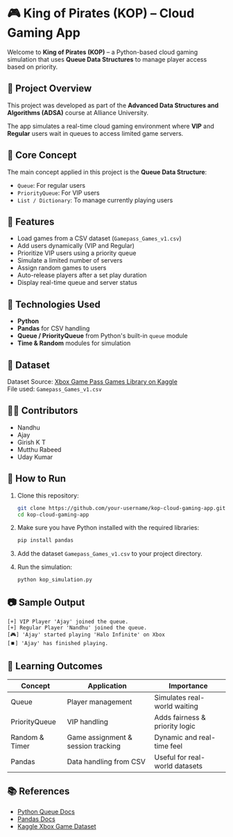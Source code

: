 # 🎮 King of Pirates (KOP) – Cloud Gaming App

Welcome to **King of Pirates (KOP)** – a Python-based cloud gaming simulation that uses **Queue Data Structures** to manage player access based on priority.

## 🚀 Project Overview

This project was developed as part of the **Advanced Data Structures and Algorithms (ADSA)** course at Alliance University.

The app simulates a real-time cloud gaming environment where **VIP** and **Regular** users wait in queues to access limited game servers.

## 🧠 Core Concept

The main concept applied in this project is the **Queue Data Structure**:

- `Queue`: For regular users
- `PriorityQueue`: For VIP users
- `List / Dictionary`: To manage currently playing users

## 📌 Features

- Load games from a CSV dataset (`Gamepass_Games_v1.csv`)
- Add users dynamically (VIP and Regular)
- Prioritize VIP users using a priority queue
- Simulate a limited number of servers
- Assign random games to users
- Auto-release players after a set play duration
- Display real-time queue and server status

## 🔧 Technologies Used

- **Python**
- **Pandas** for CSV handling
- **Queue / PriorityQueue** from Python's built-in `queue` module
- **Time & Random** modules for simulation

## 📂 Dataset

Dataset Source: [Xbox Game Pass Games Library on Kaggle](https://www.kaggle.com/datasets/deepcontractor/xbox-game-pass-games-library/data)  
File used: `Gamepass_Games_v1.csv`

## 👨‍💻 Contributors

- Nandhu  
- Ajay  
- Girish K T  
- Mutthu Rabeed  
- Uday Kumar  

## 📄 How to Run

1. Clone this repository:

    ```bash
    git clone https://github.com/your-username/kop-cloud-gaming-app.git
    cd kop-cloud-gaming-app
    ```

2. Make sure you have Python installed with the required libraries:

    ```bash
    pip install pandas
    ```

3. Add the dataset `Gamepass_Games_v1.csv` to your project directory.

4. Run the simulation:

    ```bash
    python kop_simulation.py
    ```

## 📷 Sample Output

```text
[+] VIP Player 'Ajay' joined the queue.
[+] Regular Player 'Nandhu' joined the queue.
[🎮] 'Ajay' started playing 'Halo Infinite' on Xbox
[⏹️] 'Ajay' has finished playing.
```

## 🏁 Learning Outcomes

| Concept           | Application                        | Importance                     |
|------------------|-------------------------------------|--------------------------------|
| Queue             | Player management                   | Simulates real-world waiting  |
| PriorityQueue     | VIP handling                        | Adds fairness & priority logic |
| Random & Timer    | Game assignment & session tracking  | Dynamic and real-time feel     |
| Pandas            | Data handling from CSV              | Useful for real-world datasets |

## 📚 References

- [Python Queue Docs](https://docs.python.org/3/library/queue.html)
- [Pandas Docs](https://pandas.pydata.org/docs/)
- [Kaggle Xbox Game Dataset](https://www.kaggle.com/datasets/deepcontractor/xbox-game-pass-games-library/data)


